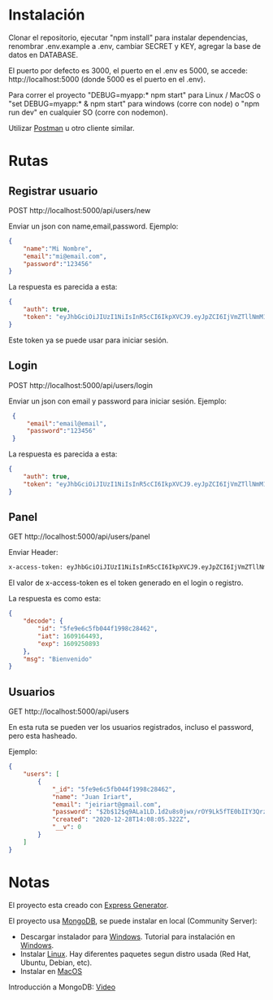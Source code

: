 # Instalación
Clonar el repositorio, ejecutar "npm install" para instalar dependencias, renombrar .env.example a .env, cambiar SECRET y KEY, agregar la base de datos en DATABASE. 

El puerto por defecto es 3000, el puerto en el .env es 5000, se accede: http://localhost:5000 (donde 5000 es el puerto en el .env).

Para correr el proyecto "DEBUG=myapp:* npm start" para Linux / MacOS o "set DEBUG=myapp:* & npm start" para windows (corre con node) o "npm run dev" en cualquier SO (corre con nodemon).

Utilizar [Postman](https://www.postman.com/) u otro cliente similar.

# Rutas

## Registrar usuario

POST http://localhost:5000/api/users/new

Enviar un json con name,email,password. Ejemplo:

```json
{
    "name":"Mi Nombre",
    "email":"mi@email.com",
    "password":"123456"
}
```
La respuesta es parecida a esta:

```json
{
    "auth": true,
    "token": "eyJhbGciOiJIUzI1NiIsInR5cCI6IkpXVCJ9.eyJpZCI6IjVmZTllNmM1ZmIwNDRmMTk5OGMyODQ2MiIsImlhdCI6MTYwOTE2NDQ4NSwiZXhwIjoxNjA5MjUwODg1fQ.Xv3yDezff88JBeHfotkt8gF2rXWXWhZpR389k1TQakI"
}
``` 

Este token ya se puede usar para iniciar sesión.

## Login

POST http://localhost:5000/api/users/login
 
 Enviar un json con email y password para iniciar sesión. Ejemplo:

```json
 {
     "email":"email@email",
     "password":"123456"
 }
 ```
 La respuesta es parecida a esta:

```json
{
    "auth": true,
    "token": "eyJhbGciOiJIUzI1NiIsInR5cCI6IkpXVCJ9.eyJpZCI6IjVmZTllNmM1ZmIwNDRmMTk5OGMyODQ2MiIsImlhdCI6MTYwOTE2NDQ4NSwiZXhwIjoxNjA5MjUwODg1fQ.Xv3yDezff88JBeHfotkt8gF2rXWXWhZpR389k1TQakI"
}
``` 

## Panel

GET http://localhost:5000/api/users/panel

Enviar Header:

```bash
x-access-token: eyJhbGciOiJIUzI1NiIsInR5cCI6IkpXVCJ9.eyJpZCI6IjVmZTllNmM1ZmIwNDRmMTk5OGMyODQ2MiIsImlhdCI6MTYwOTE2NDQ4NSwiZXhwIjoxNjA5MjUwODg1fQ.Xv3yDezff88JBeHfotkt8gF2rXWXWhZpR389k1TQakI
```
El valor de x-access-token es el token generado en el login o registro.

La respuesta es como esta:

```json
{
    "decode": {
        "id": "5fe9e6c5fb044f1998c28462",
        "iat": 1609164493,
        "exp": 1609250893
    },
    "msg": "Bienvenido"
}
```

## Usuarios

GET http://localhost:5000/api/users

En esta ruta se pueden ver los usuarios registrados, incluso el password, pero esta hasheado.

Ejemplo:

```json
{
    "users": [
        {
            "_id": "5fe9e6c5fb044f1998c28462",
            "name": "Juan Iriart",
            "email": "jeiriart@gmail.com",
            "password": "$2b$12$q9ALa1LD.1d2u8s0jwx/rOY9Lk5fTE0bIIY3QrzueeBc6pG5U8FU6",
            "created": "2020-12-28T14:08:05.322Z",
            "__v": 0
        }
    ]
}
```

# Notas

El proyecto esta creado con [Express Generator](https://expressjs.com/es/starter/generator.html).

El proyecto usa [MongoDB](https://www.mongodb.com/), se puede instalar en local (Community Server):

* Descargar instalador para [Windows](https://www.mongodb.com/try/download/community?tck=docs_server). Tutorial para instalación en [Windows](https://www.youtube.com/watch?v=2KMQdqDk9e8&t=355s&ab_channel=Fazt).
* Instalar [Linux](https://docs.mongodb.com/manual/administration/install-on-linux/). Hay diferentes paquetes segun distro usada (Red Hat, Ubuntu, Debian, etc).
* Instalar en [MacOS](https://docs.mongodb.com/manual/tutorial/install-mongodb-on-os-x/)

Introducción a MongoDB: [Video](https://www.youtube.com/watch?v=lWMemPN9t6Q&t=1584s&ab_channel=Fazt)